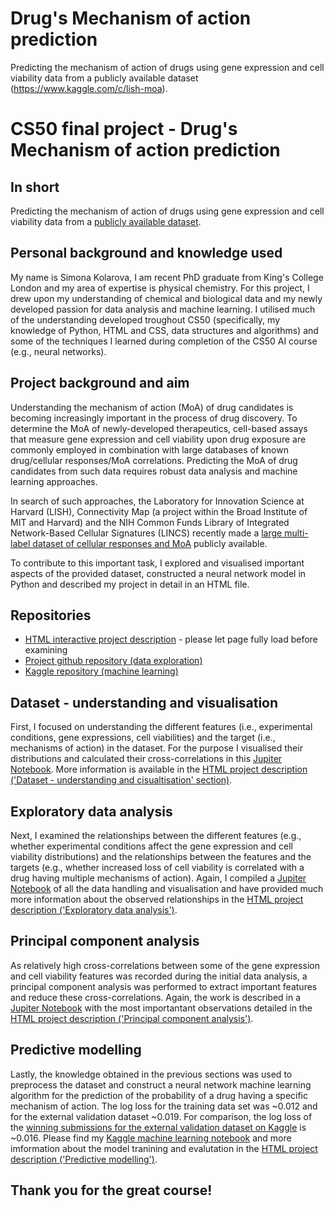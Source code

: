# Drug's Mechanism of action prediction
Predicting the mechanism of action of drugs using gene expression and cell viability data from a publicly available dataset (https://www.kaggle.com/c/lish-moa).

# CS50 final project - Drug's Mechanism of action prediction
## In short
Predicting the mechanism of action of drugs using gene expression and cell viability data from a [publicly available dataset](https://www.kaggle.com/c/lish-moa).

## Personal background and knowledge used
My name is Simona Kolarova, I am recent PhD graduate from King's College London and my area of expertise is physical chemistry. For this project, I drew upon my understanding of chemical and biological data and my newly developed passion for data analysis and machine learning. I utilised much of the understanding developed troughout CS50 (specifically, my knowledge of Python, HTML and CSS, data structures and algorithms) and some of the techniques I learned during completion of the CS50 AI course (e.g., neural networks). 

## Project background and aim
Understanding the mechanism of action (MoA) of drug candidates is becoming increasingly important in the process of drug discovery. To determine the MoA of newly-developed therapeutics, cell-based assays that measure gene expression and cell viability upon drug exposure are commonly employed in combination with large databases of known drug/cellular responses/MoA correlations. Predicting the MoA of drug candidates from such data requires robust data analysis and machine learning approaches.

In search of such approaches, the Laboratory for Innovation Science at Harvard (LISH), Connectivity Map (a project within the Broad Institute of MIT and Harvard) and the NIH Common Funds Library of Integrated Network-Based Cellular Signatures (LINCS) recently made a [large multi-label dataset of cellular responses and MoA](https://www.kaggle.com/c/lish-moa) publicly available.

To contribute to this important task, I explored and visualised important aspects of the provided dataset, constructed a neural network model in Python and described my project in detail in an HTML file.

## Repositories
- [HTML interactive project description](https://simonakolarova.github.io/mechanism_of_action.html) - please let page fully load before examining
- [Project github repository (data exploration)](https://github.com/SimonaKolarova/Drug-s-Mechanism-of-action)
- [Kaggle repository (machine learning)](https://www.kaggle.com/simonakolarova/moa-predictions)

## Dataset - understanding and visualisation
First, I focused on understanding the different features (i.e., experimental conditions, gene expressions, cell viabilities) and the target (i.e., mechanisms of action) in the dataset. For the purpose I visualised their distributions and calculated their cross-correlations in this [Jupiter Notebook](https://github.com/SimonaKolarova/Drug-s-Mechanism-of-action/blob/main/Data%20-%20understanding%20and%20visualisation.ipynb). More information is available in the [HTML project description ('Dataset - understanding and cisualtisation' section)](https://simonakolarova.github.io/mechanism_of_action.html#item-2).

## Exploratory data analysis
Next, I examined the relationships between the different features (e.g., whether experimental conditions affect the gene expression and cell viability distributions) and the relationships between the features and the targets (e.g., whether increased loss of cell viability is correlated with a drug having multiple mechanisms of action). 
Again, I compiled a [Jupiter Notebook](https://github.com/SimonaKolarova/Drug-s-Mechanism-of-action/blob/main/Exploratory%20data%20analysis.ipynb) of all the data handling and visualisation and have provided much more information about the observed relationships in the [HTML project description ('Exploratory data analysis')](https://simonakolarova.github.io/mechanism_of_action.html#item-3).

## Principal component analysis
As relatively high cross-correlations between some of the gene expression and cell viability features was recorded during the initial data analysis, a principal component analysis was performed to extract important features and reduce these cross-correlations. Again, the work is described in a [Jupiter Notebook](https://github.com/SimonaKolarova/Drug-s-Mechanism-of-action/blob/main/Principal%20component%20analysis.ipynb) with the most importantant observations detailed in the [HTML project description ('Principal component analysis')](https://simonakolarova.github.io/mechanism_of_action.html#item-4).

## Predictive modelling
Lastly, the knowledge obtained in the previous sections was used to preprocess the dataset and construct a neural network machine learning algorithm for the prediction of the probability of a drug having a specific mechanism of action. The log loss for the training data set was ~0.012 and for the external validation dataset ~0.019. For comparison, the log loss of the [winning submissions for the external validation dataset on Kaggle](https://www.kaggle.com/c/lish-moa/leaderboard) is ~0.016. Please find my [Kaggle machine learning notebook](https://www.kaggle.com/simonakolarova/moa-predictions) and more imformation about the model tranining and evalutation in the [HTML project description ('Predictive modelling')](https://simonakolarova.github.io/mechanism_of_action.html#item-5).


## Thank you for the great course!

